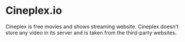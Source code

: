 # Cineplex.io
Cineplex is free movies and shows streaming website. Cineplex doesn't store any video in its server and is taken from the third-party websites.
